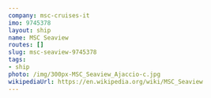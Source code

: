 ```yaml
---
company: msc-cruises-it
imo: 9745378
layout: ship
name: MSC Seaview
routes: []
slug: msc-seaview-9745378
tags:
- ship
photo: /img/300px-MSC_Seaview_Ajaccio-c.jpg
wikipediaUrl: https://en.wikipedia.org/wiki/MSC_Seaview
---
```


